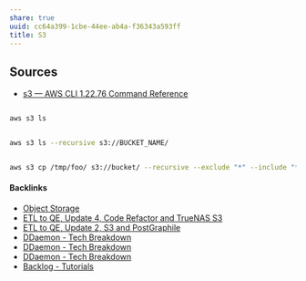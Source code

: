 ```yaml
---
share: true
uuid: cc64a399-1cbe-44ee-ab4a-f36343a593ff
title: S3
---
```

## Sources

* [s3 — AWS CLI 1.22.76 Command Reference](https://docs.aws.amazon.com/cli/latest/reference/s3/)

``` bash

aws s3 ls 


aws s3 ls --recursive s3://BUCKET_NAME/


aws s3 cp /tmp/foo/ s3://bucket/ --recursive --exclude "*" --include "*.jpg"
```

#### Backlinks

* [Object Storage](/df517f00-8730-4892-ac94-e45d1f29e6dd)
* [ETL to QE, Update 4, Code Refactor and TrueNAS S3](/d59dbed7-08bd-462e-8f87-24a80c791f46)
* [ETL to QE, Update 2, S3 and PostGraphile](/01d14af7-0d89-4c3a-90a8-12696e01e036)
* [DDaemon - Tech Breakdown](/457c6a22-361f-4b4b-9867-809c7c6d0316)
* [DDaemon - Tech Breakdown](/457c6a22-361f-4b4b-9867-809c7c6d0316)
* [DDaemon - Tech Breakdown](/457c6a22-361f-4b4b-9867-809c7c6d0316)
* [Backlog - Tutorials](/31f7e81a-967e-41f4-872e-91d1571df726)